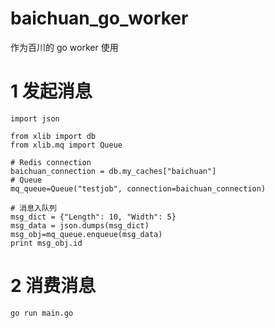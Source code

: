 # baichuan_go_worker

作为百川的 go worker 使用

# 1 发起消息
```
import json

from xlib import db
from xlib.mq import Queue

# Redis connection
baichuan_connection = db.my_caches["baichuan"]
# Queue
mq_queue=Queue("testjob", connection=baichuan_connection)

# 消息入队列
msg_dict = {"Length": 10, "Width": 5}
msg_data = json.dumps(msg_dict)
msg_obj=mq_queue.enqueue(msg_data)
print msg_obj.id
```

# 2 消费消息

```
go run main.go
```

